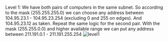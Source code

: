 Level 1: We have both pairs of computers in the same subnet. So according to the mask (255.255.255.0) we can choose any address between 104.95.23.1 - 104.95.23.254 (excluding 0 and 255 on edges). And 104.95.23.12 as taken.
Repeat the same logic for the second pair. With the mask (255.255.0.0) and higher available range we can put any address between 211.191.0.1 - 211.191.255.254
![level1](https://github.com/user-attachments/assets/2c748614-d18c-4fe6-8c2e-11587bd3441a)
